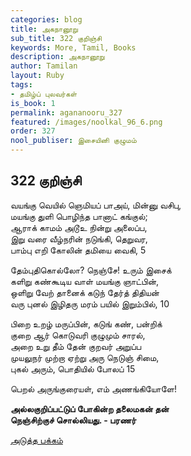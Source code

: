 ```yaml
---
categories: blog
title: அகநானூறு
sub_title: 322 குறிஞ்சி
keywords: More, Tamil, Books
description: அகநானூறு
author: Tamilan
layout: Ruby
tags:
- தமிழ்ப் புலவர்கள்
is_book: 1
permalink: agananooru_327
featured: /images/noolkal_96_6.png
order: 327
nool_publiser: இசையினி குழுமம்
---
```



## 322 குறிஞ்சி

வயங்கு வெயில் ஞெமியப் பாஅய், மின்னு வசிபு,  
மயங்கு துளி பொழிந்த பானாட் கங்குல்;  
ஆராக் காமம் அடூஉ நின்று அலைப்ப,  
இறு வரை வீழ்நரின் நடுங்கி, தெறுவர,  
பாம்பு எறி கோலின் தமியை வைகி, 5

தேம்புதிகொல்லோ? நெஞ்சே! உரும் இசைக்  
களிறு கண்கூடிய வாள் மயங்கு ஞாட்பின்,  
ஒளிறு வேற் தானைக் கடுந் தேர்த் திதியன்  
வரு புனல் இழிதரு மரம் பயில் இறும்பில், 10

பிறை உறழ் மருப்பின், கடுங் கண், பன்றிக்  
குறை ஆர் கொடுவரி குழுமும் சாரல்,  
அறை உறு தீம் தேன் குறவர் அறுப்ப  
முயலுநர் முற்றா ஏற்று அரு நெடுஞ் சிமை,  
புகல் அரும், பொதியில் போலப் 15

பெறல் அருங்குரையள், எம் அணங்கியோளே!

**அல்லகுறிப்பட்டுப் போகின்ற தலைமகன் தன்  
நெஞ்சிற்குச் சொல்லியது. - பரணர்**

[அடுத்த பக்கம்](agananooru_328)